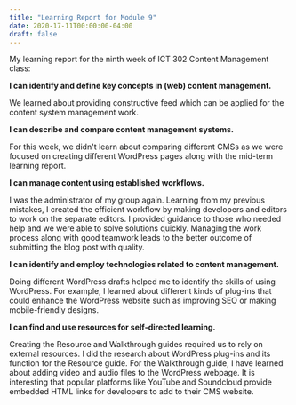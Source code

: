 ```yaml
---
title: "Learning Report for Module 9"
date: 2020-17-11T00:00:00-04:00
draft: false
---
```

My learning report for the ninth week of ICT 302 Content Management class:

**I can identify and define key concepts in (web) content management.**

We learned about providing constructive feed which can be applied for the content system management work. 


**I can describe and compare content management systems.**

For this week, we didn't learn about comparing different CMSs as we were focused on creating different WordPress pages along with the mid-term learning report. 


**I can manage content using established workflows.**

I was the administrator of my group again. Learning from my previous mistakes, I created the efficient workflow by making developers and editors to work on the separate editors. I provided guidance to those who needed help and we were able to solve solutions quickly. Managing the work process along with good teamwork leads to the better outcome of submitting the blog post with quality.


**I can identify and employ technologies related to content management.**

Doing different WordPress drafts helped me to identify the skills of using WordPress. For example, I learned about different kinds of plug-ins that could enhance the WordPress website such as improving SEO or making mobile-friendly designs.


**I can find and use resources for self-directed learning.**

Creating the Resource and Walkthrough guides required us to rely on external resources. I did the research about WordPress plug-ins and its function for the Resource guide. For the Walkthrough guide, I have learned about adding video and audio files to the WordPress webpage. It is interesting that popular platforms like YouTube and Soundcloud provide embedded HTML links for developers to add to their CMS website.
